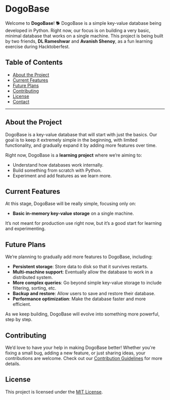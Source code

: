 # DogoBase

Welcome to **DogoBase**! 🐕 DogoBase is a simple key-value database being developed in Python. Right now, our focus is on building a very basic, minimal database that works on a single machine. This project is being built by two friends, **DL Rameshwar** and **Avanish Shenoy**, as a fun learning exercise during Hacktoberfest.

## Table of Contents

- [About the Project](#about-the-project)
- [Current Features](#current-features)
- [Future Plans](#future-plans)
- [Contributing](#contributing)
- [License](#license)
- [Contact](#contact)

---

## About the Project

DogoBase is a key-value database that will start with just the basics. Our goal is to keep it extremely simple in the beginning, with limited functionality, and gradually expand it by adding more features over time.

Right now, DogoBase is a **learning project** where we’re aiming to:
- Understand how databases work internally.
- Build something from scratch with Python.
- Experiment and add features as we learn more.

## Current Features

At this stage, DogoBase will be really simple, focusing only on:
- **Basic in-memory key-value storage** on a single machine.

It’s not meant for production use right now, but it’s a good start for learning and experimenting.

## Future Plans

We’re planning to gradually add more features to DogoBase, including:
- **Persistent storage**: Store data to disk so that it survives restarts.
- **Multi-machine support**: Eventually allow the database to work in a distributed system.
- **More complex queries**: Go beyond simple key-value storage to include filtering, sorting, etc.
- **Backup and restore**: Allow users to save and restore their database.
- **Performance optimization**: Make the database faster and more efficient.

As we keep building, DogoBase will evolve into something more powerful, step by step.

## Contributing

We’d love to have your help in making DogoBase better! Whether you're fixing a small bug, adding a new feature, or just sharing ideas, your contributions are welcome. Check out our [Contribution Guidelines](CONTRIBUTION.md) for more details.

## License

This project is licensed under the [MIT License](LICENSE).
